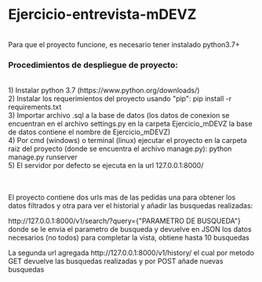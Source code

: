 # Ejercicio-entrevista-mDEVZ
<br>
Para que el proyecto funcione, es necesario tener instalado python3.7+
<br>
<h3>Procedimientos de despliegue de proyecto:</h3>
<br>
1) Instalar python 3.7 (https://www.python.org/downloads/)<br>
2) Instalar los requerimientos del proyecto usando "pip": pip install -r requirements.txt<br>
3) Importar archivo .sql a la base de datos (los datos de conexion se encuentran en el archivo settings.py en la carpeta Ejercicio_mDEVZ la base de datos contiene el nombre de Ejercicio_mDEVZ)<br>
4) Por cmd (windows) o terminal (linux) ejecutar el proyecto en la carpeta raiz del proyecto (donde se encuentra el archivo manage.py): python manage.py runserver<br>
5) El servidor por defecto se ejecuta en la url 127.0.0.1:8000/<br>
<br>
<br>
<p>El proyecto contiene dos urls mas de las pedidas una para obtener los datos filtrados y otra para ver el historial y añadir las busquedas realizadas:</p>
<p>http://127.0.0.1:8000/v1/search/?query={"PARAMETRO DE BUSQUEDA"} donde se le envia el parametro de busqueda y devuelve en JSON los datos necesarios (no todos) para completar la vista, obtiene hasta 10 busquedas</p>
<p>La segunda url agregada http://127.0.0.1:8000/v1/history/ el cual por metodo GET devuelve las busquedas realizadas y por POST añade nuevas busquedas</p>
